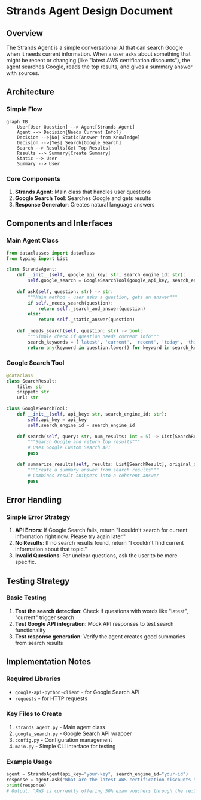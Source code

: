 # Strands Agent Design Document

## Overview

The Strands Agent is a simple conversational AI that can search Google when it needs current information. When a user asks about something that might be recent or changing (like "latest AWS certification discounts"), the agent searches Google, reads the top results, and gives a summary answer with sources.

## Architecture

### Simple Flow

```mermaid
graph TB
    User[User Question] --> Agent[Strands Agent]
    Agent --> Decision{Needs Current Info?}
    Decision -->|No| Static[Answer from Knowledge]
    Decision -->|Yes| Search[Google Search]
    Search --> Results[Get Top Results]
    Results --> Summary[Create Summary]
    Static --> User
    Summary --> User
```

### Core Components

1. **Strands Agent**: Main class that handles user questions
2. **Google Search Tool**: Searches Google and gets results
3. **Response Generator**: Creates natural language answers

## Components and Interfaces

### Main Agent Class

```python
from dataclasses import dataclass
from typing import List

class StrandsAgent:
    def __init__(self, google_api_key: str, search_engine_id: str):
        self.google_search = GoogleSearchTool(google_api_key, search_engine_id)
    
    def ask(self, question: str) -> str:
        """Main method - user asks a question, gets an answer"""
        if self._needs_search(question):
            return self._search_and_answer(question)
        else:
            return self._static_answer(question)
    
    def _needs_search(self, question: str) -> bool:
        """Simple check if question needs current info"""
        search_keywords = ['latest', 'current', 'recent', 'today', 'this month', 'now', 'discount', 'price']
        return any(keyword in question.lower() for keyword in search_keywords)
```

### Google Search Tool

```python
@dataclass
class SearchResult:
    title: str
    snippet: str
    url: str

class GoogleSearchTool:
    def __init__(self, api_key: str, search_engine_id: str):
        self.api_key = api_key
        self.search_engine_id = search_engine_id
    
    def search(self, query: str, num_results: int = 5) -> List[SearchResult]:
        """Search Google and return top results"""
        # Uses Google Custom Search API
        pass
    
    def summarize_results(self, results: List[SearchResult], original_question: str) -> str:
        """Create a summary answer from search results"""
        # Combines result snippets into a coherent answer
        pass
```

## Error Handling

### Simple Error Strategy

1. **API Errors**: If Google Search fails, return "I couldn't search for current information right now. Please try again later."
2. **No Results**: If no search results found, return "I couldn't find current information about that topic."
3. **Invalid Questions**: For unclear questions, ask the user to be more specific.

## Testing Strategy

### Basic Testing

1. **Test the search detection**: Check if questions with words like "latest", "current" trigger search
2. **Test Google API integration**: Mock API responses to test search functionality  
3. **Test response generation**: Verify the agent creates good summaries from search results

## Implementation Notes

### Required Libraries
- `google-api-python-client` - for Google Search API
- `requests` - for HTTP requests

### Key Files to Create
1. `strands_agent.py` - Main agent class
2. `google_search.py` - Google Search API wrapper
3. `config.py` - Configuration management
4. `main.py` - Simple CLI interface for testing

### Example Usage
```python
agent = StrandsAgent(api_key="your-key", search_engine_id="your-id")
response = agent.ask("What are the latest AWS certification discounts this month?")
print(response)
# Output: "AWS is currently offering 50% exam vouchers through the re:Invent event. Sources: aws.amazon.com/certification"
```